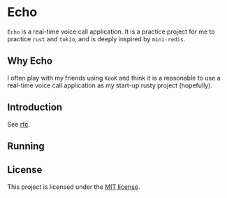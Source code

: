 # Echo
`Echo` is a real-time voice call application.
It is a practice project for me to practice `rust` and `tokio`, and is deeply inspired by `mini-redis`.


## Why Echo
I often play with my friends using `KooK` and think it is a reasonable to use a real-time voice call application as my
start-up rusty project (hopefully).

## Introduction

See [rfc](./rfcs/0001-core-service.md).
## Running


## License
This project is licensed under the [MIT license](LICENSE).
